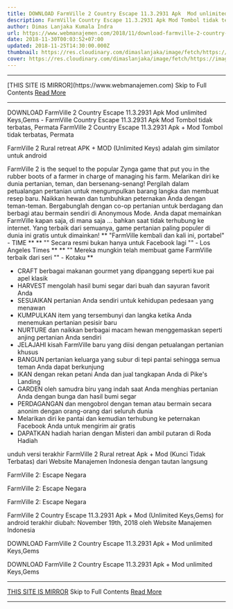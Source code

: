```yaml
---
title: DOWNLOAD FarmVille 2 Country Escape 11.3.2931 Apk  Mod unlimited Keys,Gems
description: FarmVille Country Escape 11.3.2931 Apk Mod Tombol tidak terbatas, Permata
author: Dimas Lanjaka Kumala Indra
url: https://www.webmanajemen.com/2018/11/download-farmville-2-country-escape.html
date: 2018-11-30T00:03:52+07:00
updated: 2018-11-25T14:30:00.000Z
thumbnail: https://res.cloudinary.com/dimaslanjaka/image/fetch/https://image.revdl.com/2014/01/FarmVille-2-Country-Escape-1.jpg
cover: https://res.cloudinary.com/dimaslanjaka/image/fetch/https://image.revdl.com/2014/01/FarmVille-2-Country-Escape-1.jpg
---
```


<hr/> [THIS SITE IS MIRROR](https://www.webmanajemen.com) Skip to Full Contents <a href="https://www.webmanajemen.com/2018/11/download-farmville-2-country-escape.html" rel="follow" class="button" id="read-more">Read More</a> <hr/> DOWNLOAD FarmVille 2 Country Escape 11.3.2931 Apk  Mod unlimited Keys,Gems - FarmVille Country Escape 11.3.2931 Apk Mod Tombol tidak terbatas, Permata FarmVille 2 Country Escape 11.3.2931 Apk + Mod Tombol tidak terbatas, Permata 
  
  
  
  FarmVille 2 Rural retreat APK + MOD (Unlimited Keys) adalah gim similator untuk android 
  
 FarmVille 2 is the sequel to the popular Zynga game that put you in the rubber boots of a farmer in charge of managing his farm. 
   Melarikan diri ke dunia pertanian, teman, dan bersenang-senang!  Pergilah dalam petualangan pertanian untuk mengumpulkan barang langka dan membuat resep baru.  Naikkan hewan dan tumbuhkan peternakan Anda dengan teman-teman.  Bergabunglah dengan co-op pertanian untuk berdagang dan berbagi atau bermain sendiri di Anonymous Mode.  Anda dapat memainkan FarmVille kapan saja, di mana saja ... bahkan saat tidak terhubung ke internet.  Yang terbaik dari semuanya, game pertanian paling populer di dunia ini gratis untuk dimainkan! 
 ** "FarmVille kembali dan kali ini, portabel" - TIME ** 
 ** "" Secara resmi bukan hanya untuk Facebook lagi "" - Los Angeles Times ** 
 ** "" Mereka mungkin telah membuat game FarmVille terbaik dari seri "" - Kotaku ** 
  
  - CRAFT berbagai makanan gourmet yang dipanggang seperti kue pai apel klasik 
 - HARVEST mengolah hasil bumi segar dari buah dan sayuran favorit Anda 
 - SESUAIKAN pertanian Anda sendiri untuk kehidupan pedesaan yang menawan 
 - KUMPULKAN item yang tersembunyi dan langka ketika Anda menemukan pertanian pesisir baru 
 - NURTURE dan naikkan berbagai macam hewan menggemaskan seperti anjing pertanian Anda sendiri 
 - JELAJAHI kisah FarmVille baru yang diisi dengan petualangan pertanian khusus 
 - BANGUN pertanian keluarga yang subur di tepi pantai sehingga semua teman Anda dapat berkunjung 
 - IKAN dengan rekan petani Anda dan jual tangkapan Anda di Pike's Landing 
 - GARDEN oleh samudra biru yang indah saat Anda menghias pertanian Anda dengan bunga dan hasil bumi segar 
 - PERDAGANGAN dan mengobrol dengan teman atau bermain secara anonim dengan orang-orang dari seluruh dunia 
 - Melarikan diri ke pantai dan kemudian terhubung ke peternakan Facebook Anda untuk mengirim air gratis 
 - DAPATKAN hadiah harian dengan Misteri dan ambil putaran di Roda Hadiah 
  
  
  unduh versi terakhir FarmVille 2 Rural retreat Apk + Mod (Kunci Tidak Terbatas) dari Website Manajemen Indonesia dengan tautan langsung 
  
  
    
  FarmVille 2: Escape Negara 
  
  
  
    
  FarmVille 2: Escape Negara 
  
  
  
    
  FarmVille 2: Escape Negara 
  
  
  FarmVille 2 Country Escape 11.3.2931 Apk + Mod (Unlimited Keys,Gems) for android terakhir diubah: November 19th, 2018 oleh Website Manajemen Indonesia 
  
  
  
DOWNLOAD FarmVille 2 Country Escape 11.3.2931 Apk + Mod unlimited Keys,Gems
  
 DOWNLOAD FarmVille 2 Country Escape 11.3.2931 Apk + Mod unlimited Keys,Gems <hr/> [THIS SITE IS MIRROR](https://www.webmanajemen.com) Skip to Full Contents <a href="https://www.webmanajemen.com/2018/11/download-farmville-2-country-escape.html" rel="follow" class="button" id="read-more">Read More</a> <hr/>